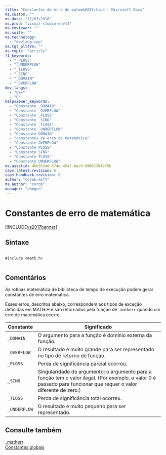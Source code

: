 ```yaml
---
title: "Constantes de erro de matem&#225;tica | Microsoft Docs"
ms.custom: ""
ms.date: "12/03/2016"
ms.prod: "visual-studio-dev14"
ms.reviewer: ""
ms.suite: ""
ms.technology: 
  - "devlang-cpp"
ms.tgt_pltfrm: ""
ms.topic: "article"
f1_keywords: 
  - "_PLOSS"
  - "_UNDERFLOW"
  - "_TLOSS"
  - "_SING"
  - "_DOMAIN"
  - "_OVERFLOW"
dev_langs: 
  - "C++"
  - "C"
helpviewer_keywords: 
  - "Constante _DOMAIN"
  - "Constante _OVERFLOW"
  - "Constante _PLOSS"
  - "Constante _SING"
  - "Constante _TLOSS"
  - "Constante _UNDERFLOW"
  - "Constante DOMAIN"
  - "constantes de erro de matemática"
  - "Constante OVERFLOW"
  - "Constante PLOSS"
  - "Constante SING"
  - "Constante TLOSS"
  - "Constante UNDERFLOW"
ms.assetid: 4be933a6-674e-45a5-8ac9-090023542f5b
caps.latest.revision: 6
caps.handback.revision: 6
author: "corob-msft"
ms.author: "corob"
manager: "ghogen"
---
```

# Constantes de erro de matem&#225;tica
[!INCLUDE[vs2017banner](../assembler/inline/includes/vs2017banner.md)]

## Sintaxe  
  
```  
  
#include <math.h>  
  
```  
  
## Comentários  
 As rotinas matemática de biblioteca de tempo de execução podem gerar constantes de erro matemática.  
  
 Esses erros, descritos abaixo, correspondem aos tipos de exceção definidas em MATH.H e são retornados pela função de `_matherr` quando um erro de matemática ocorre.  
  
|Constante|Significado|  
|---------------|-----------------|  
|`_DOMAIN`|O argumento para a função é domínio externa da função.|  
|`_OVERFLOW`|O resultado é muito grande para ser representado no tipo de retorno de função.|  
|`_PLOSS`|Perda de significância parcial ocorreu.|  
|`_SING`|Singularidade de argumento: o argumento para a função tem o valor ilegal. \(Por exemplo, o valor 0 é passado para funcionar que requer o valor diferente de zero.\)|  
|`_TLOSS`|Perda de significância total ocorreu.|  
|`_UNDERFLOW`|O resultado é muito pequeno para ser representado.|  
  
## Consulte também  
 [\_matherr](../c-runtime-library/reference/matherr.md)   
 [Constantes globais](../c-runtime-library/global-constants.md)